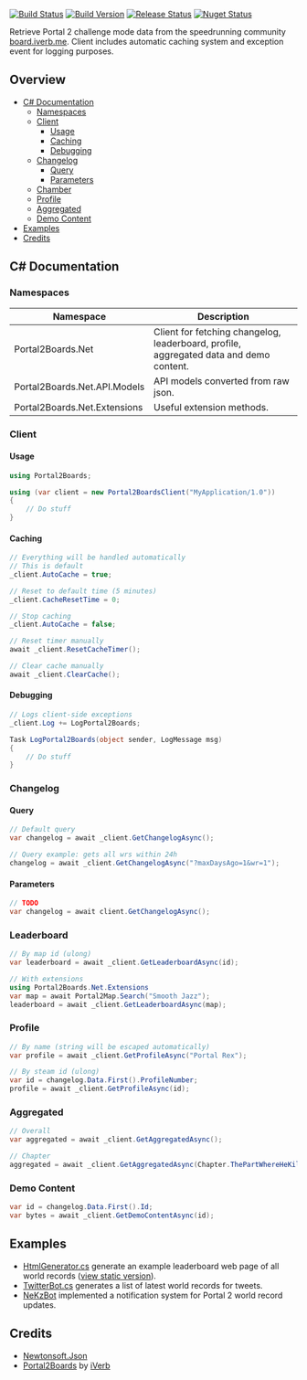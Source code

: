 ﻿[![Build Status](https://travis-ci.org/NeKzor/Portal2Boards.Net.svg?branch=master)](https://travis-ci.org/NeKzor/Portal2Boards.Net)
[![Build Version](https://img.shields.io/badge/version-v2.0-yellow.svg)](https://github.com/NeKzor/Portal2Boards.Net/projects/3)
[![Release Status](https://img.shields.io/github/release/NeKzor/Portal2Boards.Net.svg)](https://github.com/NeKzor/Portal2Boards.Net/releases)
[![Nuget Status](https://img.shields.io/nuget/v/Portal2Boards.Net.svg)](https://www.nuget.org/packages/Portal2Boards.Net)

Retrieve Portal 2 challenge mode data from the speedrunning community [board.iverb.me](https://board.iverb.me).
Client includes automatic caching system and exception event for logging purposes.

## Overview
- [C# Documentation](#c-documentation)
  - [Namespaces](#namespaces)
  - [Client](#client)
    - [Usage](#usage)
    - [Caching](#caching)
    - [Debugging](#debugging)
  - [Changelog](#changelog)
    - [Query](#query)
    - [Parameters](#parameters)
  - [Chamber](#chamber)
  - [Profile](#profile)
  - [Aggregated](#aggregated)
  - [Demo Content](#demo-content)
- [Examples](#examples)
- [Credits](#credits)

## C# Documentation

### Namespaces

| Namespace | Description |
| --- | --- |
| Portal2Boards.Net | Client for fetching changelog, leaderboard, profile, aggregated data and demo content. |
| Portal2Boards.Net.API.Models | API models converted from raw json. |
| Portal2Boards.Net.Extensions | Useful extension methods. |

### Client

#### Usage
```cs
using Portal2Boards;

using (var client = new Portal2BoardsClient("MyApplication/1.0"))
{
    // Do stuff
}
```

#### Caching
```cs
// Everything will be handled automatically
// This is default
_client.AutoCache = true;

// Reset to default time (5 minutes)
_client.CacheResetTime = 0;

// Stop caching
_client.AutoCache = false;

// Reset timer manually
await _client.ResetCacheTimer();

// Clear cache manually
await _client.ClearCache();
```

#### Debugging
```cs
// Logs client-side exceptions
_client.Log += LogPortal2Boards;

Task LogPortal2Boards(object sender, LogMessage msg)
{
    // Do stuff
}
```

### Changelog

#### Query
```cs
// Default query
var changelog = await _client.GetChangelogAsync();

// Query example: gets all wrs within 24h
changelog = await _client.GetChangelogAsync("?maxDaysAgo=1&wr=1");
```

#### Parameters

```cs
// TODO
var changelog = await client.GetChangelogAsync();
```

### Leaderboard
```cs
// By map id (ulong)
var leaderboard = await _client.GetLeaderboardAsync(id);

// With extensions
using Portal2Boards.Net.Extensions
var map = await Portal2Map.Search("Smooth Jazz");
leaderboard = await _client.GetLeaderboardAsync(map);
```

### Profile
```cs
// By name (string will be escaped automatically)
var profile = await _client.GetProfileAsync("Portal Rex");

// By steam id (ulong)
var id = changelog.Data.First().ProfileNumber;
profile = await _client.GetProfileAsync(id);
```

### Aggregated
```cs
// Overall
var aggregated = await _client.GetAggregatedAsync();

// Chapter
aggregated = await _client.GetAggregatedAsync(Chapter.ThePartWhereHeKillsYou);
```

### Demo Content
```cs
var id = changelog.Data.First().Id;
var bytes = await _client.GetDemoContentAsync(id);
```

## Examples

- [HtmlGenerator.cs](https://github.com/NeKzor/Portal2Boards.Net/tree/master/src/Portal2Boards.Net.Test/HtmlGenerator.cs)  generate an example leaderboard web page of all world records ([view static version](https://nekzor.github.io/Portal2Boards.Net)).
- [TwitterBot.cs](https://github.com/NeKzor/Portal2Boards.Net/tree/master/src/Portal2Boards.Net.Test/TwitterBot.cs) generates a list of latest world records for tweets.
- [NeKzBot](https://github.com/NeKzor/NeKzBot) implemented a notification system for Portal 2 world record updates.

## Credits
- [Newtonsoft.Json](https://github.com/JamesNK/Newtonsoft.Json)
- [Portal2Boards](https://github.com/iVerb1/Portal2Boards) by [iVerb](https://github.com/iVerb1)

